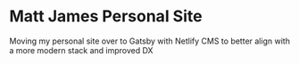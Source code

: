 # Matt James Personal Site

Moving my personal site over to Gatsby with Netlify CMS to better align with a more modern stack and improved DX
